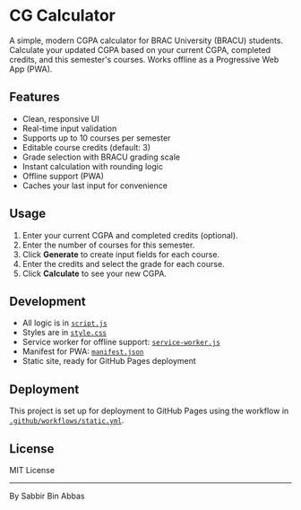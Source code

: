 # CG Calculator

A simple, modern CGPA calculator for BRAC University (BRACU) students. Calculate your updated CGPA based on your current CGPA, completed credits, and this semester's courses. Works offline as a Progressive Web App (PWA).

## Features

- Clean, responsive UI
- Real-time input validation
- Supports up to 10 courses per semester
- Editable course credits (default: 3)
- Grade selection with BRACU grading scale
- Instant calculation with rounding logic
- Offline support (PWA)
- Caches your last input for convenience

## Usage

1. Enter your current CGPA and completed credits (optional).
2. Enter the number of courses for this semester.
3. Click **Generate** to create input fields for each course.
4. Enter the credits and select the grade for each course.
5. Click **Calculate** to see your new CGPA.

## Development

- All logic is in [`script.js`](script.js)
- Styles are in [`style.css`](style.css)
- Service worker for offline support: [`service-worker.js`](service-worker.js)
- Manifest for PWA: [`manifest.json`](manifest.json)
- Static site, ready for GitHub Pages deployment

## Deployment

This project is set up for deployment to GitHub Pages using the workflow in [`.github/workflows/static.yml`](.github/workflows/static.yml).

## License

MIT License

---
By Sabbir Bin Abbas
